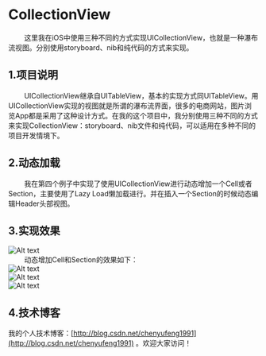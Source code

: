 # CollectionView
&emsp;&emsp;&nbsp;这里我在iOS中使用三种不同的方式实现UICollectionView，也就是一种瀑布流视图。分别使用storyboard、nib和纯代码的方式来实现。
## 1.项目说明
&emsp;&emsp;&nbsp;UICollectionView继承自UITableView，基本的实现方式同UITableView。用UICollectionView实现的视图就是所谓的瀑布流界面，很多的电商网站，图片浏览App都是采用了这种设计方式。在我的这个项目中，我分别使用三种不同的方式来实现CollectionView：storyboard、nib文件和纯代码，可以适用在多种不同的项目开发情境下。
## 2.动态加载
&emsp;&emsp;&nbsp;我在第四个例子中实现了使用UICollectionView进行动态增加一个Cell或者Section，主要使用了Lazy Load懒加载进行。并在插入一个Section的时候动态编辑Header头部视图。
## 3.实现效果
![Alt text](https://github.com/chenyufeng1991/CollectionView/raw/master/Screenshots/1.png)
</br>
&emsp;&emsp;&nbsp;动态增加Cell和Section的效果如下：</br>
![Alt text](https://github.com/chenyufeng1991/CollectionView/raw/master/Screenshots/2.png)
</br>
![Alt text](https://github.com/chenyufeng1991/CollectionView/raw/master/Screenshots/3.png)
</br>
![Alt text](https://github.com/chenyufeng1991/CollectionView/raw/master/Screenshots/4.png)



## 4.技术博客
我的个人技术博客：[http://blog.csdn.net/chenyufeng1991](http://blog.csdn.net/chenyufeng1991) 。欢迎大家访问！